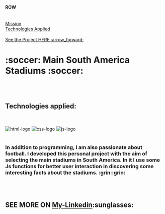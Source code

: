 <h4>ROW</h4>
<br>
<a href="#mission"> Mission </a>  
<br>
<a href="#technologies">  Technologies Applied </a> 
<br>
<br>
<a href="https://sastadiums.netlify.app/" target="_blank">See the Project HERE :arrow_forward:</a>
<br>
<h1> :soccer: Main South America Stadiums :soccer: </h1>
<br>
<br>
<h2 id="technologies"> Technologies applied:</h2>
<br>
<br>
<img src="https://img.shields.io/badge/HTML5-E34F26?style=for-the-badge&logo=html5&logoColor=white" alt="html-logo">
<img src="https://img.shields.io/badge/CSS-239120?&style=for-the-badge&logo=css3&logoColor=white" alt="css-logo">
<img src="https://img.shields.io/badge/JavaScript-F7DF1E?style=for-the-badge&logo=javascript&logoColor=black" alt="js-logo">
<br>
<br>
<h3 id="mission"> In addition to programming, I am also passionate about football. 
I developed this personal project with the aim of selecting the main stadiums in South America.
In it I use some Js functions for better user interaction in discovering some interesting facts about the stadiums. :grin::grin:</h3>
<br>
<br>
<h2> SEE MORE ON <a href="https://www.linkedin.com/in/ricardo-martins-r2730/">My-Linkedin</a>:sunglasses:</h2>
<br>
